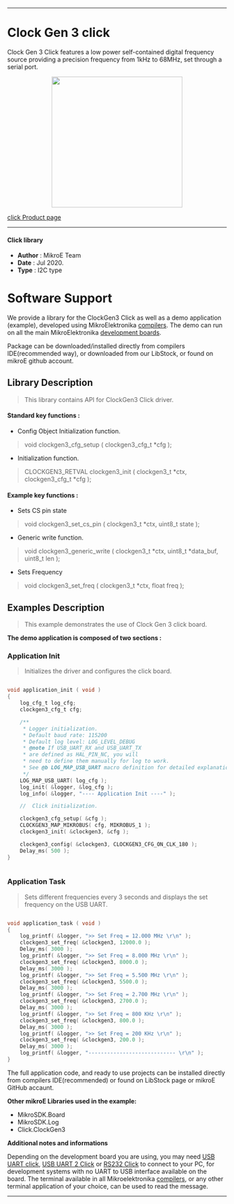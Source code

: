 
---
# Clock Gen 3 click

Clock Gen 3 Click features a low power self-contained digital frequency source providing a precision frequency from 1kHz to 68MHz, set through a serial port.

<p align="center">
  <img src="https://download.mikroe.com/images/click_for_ide/clockgen3_click.png" height=300px>
</p>


[click Product page](https://www.mikroe.com/clock-gen-3-click)

---


#### Click library 

- **Author**        : MikroE Team
- **Date**          : Jul 2020.
- **Type**          : I2C type


# Software Support

We provide a library for the ClockGen3 Click 
as well as a demo application (example), developed using MikroElektronika 
[compilers](https://shop.mikroe.com/compilers). 
The demo can run on all the main MikroElektronika [development boards](https:///shop.mikroe.com/development-boards).

Package can be downloaded/installed directly from compilers IDE(recommended way), or downloaded from our LibStock, or found on mikroE github account. 

## Library Description

> This library contains API for ClockGen3 Click driver.

#### Standard key functions :

- Config Object Initialization function.
> void clockgen3_cfg_setup ( clockgen3_cfg_t *cfg ); 
 
- Initialization function.
> CLOCKGEN3_RETVAL clockgen3_init ( clockgen3_t *ctx, clockgen3_cfg_t *cfg );

#### Example key functions :

- Sets CS pin state
> void clockgen3_set_cs_pin ( clockgen3_t *ctx, uint8_t state );
 
- Generic write function.
> void clockgen3_generic_write ( clockgen3_t *ctx, uint8_t *data_buf, uint8_t len );

- Sets Frequency
> void clockgen3_set_freq ( clockgen3_t *ctx, float freq );

## Examples Description

> This example demonstrates the use of Clock Gen 3 click board.

**The demo application is composed of two sections :**

### Application Init 

> Initializes the driver and configures the click board.

```c

void application_init ( void )
{
    log_cfg_t log_cfg;
    clockgen3_cfg_t cfg;

    /** 
     * Logger initialization.
     * Default baud rate: 115200
     * Default log level: LOG_LEVEL_DEBUG
     * @note If USB_UART_RX and USB_UART_TX 
     * are defined as HAL_PIN_NC, you will 
     * need to define them manually for log to work. 
     * See @b LOG_MAP_USB_UART macro definition for detailed explanation.
     */
    LOG_MAP_USB_UART( log_cfg );
    log_init( &logger, &log_cfg );
    log_info( &logger, "---- Application Init ----" );

    //  Click initialization.

    clockgen3_cfg_setup( &cfg );
    CLOCKGEN3_MAP_MIKROBUS( cfg, MIKROBUS_1 );
    clockgen3_init( &clockgen3, &cfg );

    clockgen3_config( &clockgen3, CLOCKGEN3_CFG_ON_CLK_180 );
    Delay_ms( 500 );
}
  
```

### Application Task

> Sets different frequencies every 3 seconds and displays the set frequency on the USB UART.

```c

void application_task ( void )
{
    log_printf( &logger, ">> Set Freq = 12.000 MHz \r\n" );
    clockgen3_set_freq( &clockgen3, 12000.0 );
    Delay_ms( 3000 );
    log_printf( &logger, ">> Set Freq = 8.000 MHz \r\n" );
    clockgen3_set_freq( &clockgen3, 8000.0 );
    Delay_ms( 3000 );
    log_printf( &logger, ">> Set Freq = 5.500 MHz \r\n" );
    clockgen3_set_freq( &clockgen3, 5500.0 );
    Delay_ms( 3000 );
    log_printf( &logger, ">> Set Freq = 2.700 MHz \r\n" );
    clockgen3_set_freq( &clockgen3, 2700.0 );
    Delay_ms( 3000 );
    log_printf( &logger, ">> Set Freq = 800 KHz \r\n" );
    clockgen3_set_freq( &clockgen3, 800.0 );
    Delay_ms( 3000 );
    log_printf( &logger, ">> Set Freq = 200 KHz \r\n" );
    clockgen3_set_freq( &clockgen3, 200.0 );
    Delay_ms( 3000 );
    log_printf( &logger, "---------------------------- \r\n" );
} 

```


The full application code, and ready to use projects can be installed directly from compilers IDE(recommended) or found on LibStock page or mikroE GitHub accaunt.

**Other mikroE Libraries used in the example:** 

- MikroSDK.Board
- MikroSDK.Log
- Click.ClockGen3

**Additional notes and informations**

Depending on the development board you are using, you may need 
[USB UART click](https:///shop.mikroe.com/usb-uart-click), 
[USB UART 2 Click](https:///shop.mikroe.com/usb-uart-2-click) or 
[RS232 Click](https:///shop.mikroe.com/rs232-click) to connect to your PC, for 
development systems with no UART to USB interface available on the board. The 
terminal available in all Mikroelektronika 
[compilers](https:///shop.mikroe.com/compilers), or any other terminal application 
of your choice, can be used to read the message.



---

